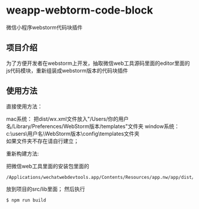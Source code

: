# weapp-webtorm-code-block
微信小程序webstorm代码块插件
## 项目介绍
为了方便开发者在webstorm上开发，抽取微信web工具源码里面的editor里面的js代码模块，重新组装成webstorm版本的代码块插件

## 使用方法
直接使用方法：
  
mac系统： 把dist/wx.xml文件放入"/Users/你的用户名/Library/Preferences/WebStorm版本/templates"文件夹
window系统：c:\users\用户名\WebStorm版本\config\templates文件夹  
如果文件夹不存在请自行建立；

重新构建方法:  

把微信web工具里面的安装包里面的
```
/Applications/wechatwebdevtools.app/Contents/Resources/app.nw/app/dist/editor/index.min.js
```
放到项目的src/lib里面；
然后执行

```
$ npm run build

```
